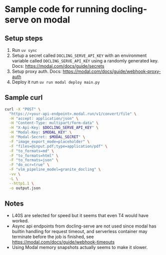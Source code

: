 # Sample code for running docling-serve on modal

## Setup steps

1. Run `uv sync`
2. Setup a secret called `DOCLING_SERVE_API_KEY` with an environment variable called `DOCLING_SERVE_API_KEY` using a randomly generated key. Docs: https://modal.com/docs/guide/secrets
3. Setup proxy auth. Docs: https://modal.com/docs/guide/webhook-proxy-auth
4. Deploy it run `uv run modal deploy main.py`

## Sample curl

```bash
curl -X "POST" \
  "https://<your-api-endpoint>.modal.run/v1/convert/file" \
  -H "accept: application/json" \
  -H "Content-Type: multipart/form-data" \
  -H "X-Api-Key: $DOCLING_SERVE_API_KEY" \
  -H "Modal-Key: $MODAL_KEY" \
  -H "Modal-Secret: $MODAL_SECRET" \
  -F "image_export_mode=placeholder" \
  -F "files=@input.pdf;type=application/pdf" \
  -F "to_formats=md" \
  -F "to_formats=html" \
  -F "to_formats=json" \
  -F "do_ocr=true" \
  -F "vlm_pipeline_model=granite_docling" \
  -vv \
  -L \
  --http1.1 \
  -o output.json
```

## Notes

- L40S are selected for speed but it seems that even T4 would have worked.
- Async api endpoints from docling-serve are not used since modal has builtin handling for request timeout, and serverless container may terminate before the job is finished, see https://modal.com/docs/guide/webhook-timeouts
- Using Modal memory snapshots actually seems to make it slower.
